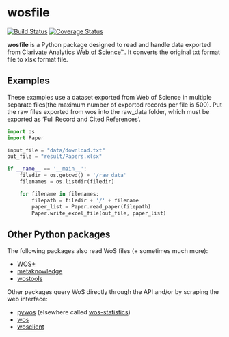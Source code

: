 # wosfile

[![Build Status](https://travis-ci.org/rafguns/wosfile.svg?branch=master)](https://travis-ci.org/rafguns/wosfile)
[![Coverage Status](https://coveralls.io/repos/rafguns/wosfile/badge.svg?branch=master&service=github)](https://coveralls.io/github/rafguns/wosfile?branch=master)

**wosfile** is a Python package designed to read and handle data exported from Clarivate Analytics [Web of Science™](https://www.webofknowledge.com). It converts the original txt format file to xlsx format file.

## Examples

These examples use a dataset exported from Web of Science in multiple separate files(the maximum number of exported records per file is 500).
Put the raw files exported from wos into the raw_data folder, which must be exported as ‘Full Record and Cited References’.

```python
import os
import Paper

input_file = "data/download.txt"
out_file = "result/Papers.xlsx"

if __name__ == '__main__':
    filedir = os.getcwd() + '/raw_data'
    filenames = os.listdir(filedir)

    for filename in filenames:
        filepath = filedir + '/' + filename
        paper_list = Paper.read_paper(filepath)
        Paper.write_excel_file(out_file, paper_list)
```

## Other Python packages

The following packages also read WoS files (+ sometimes much more):
* [WOS+](https://pypi.org/project/WOSplus/)
* [metaknowledge](https://pypi.org/project/metaknowledge/)
* [wostools](https://pypi.org/project/wostools/)

Other packages query WoS directly through the API and/or by scraping the web interface:
* [pywos](https://pypi.org/project/pywos/) (elsewhere called [wos-statistics](https://github.com/refraction-ray/wos-statistics))
* [wos](https://pypi.org/project/wos/)
* [wosclient](https://pypi.org/project/wosclient/)
